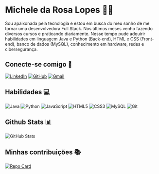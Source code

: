 # Michele da Rosa Lopes 👩‍💻

Sou apaixonada pela tecnologia e estou em busca do meu sonho de
me tornar uma desenvolvedora Full Stack. Nos últimos meses
venho fazendo diversos cursos e praticando diariamente.
Nesse tempo pude adquirir habilidades em linguagem Java e
Python (Back-end), HTML e CSS (Front-end), banco de dados
(MySQL), conhecimento em hardware, redes e cibersegurança.

## Conecte-se comigo 👋

[![LinkedIn](https://img.shields.io/badge/LinkedIn-0077B5?style=for-the-badge&logo=linkedin&logoColor=white)](https://www.linkedin.com/in/michele-da-rosa-780266267/) [![GitHub](https://img.shields.io/badge/GitHub-100000?style=for-the-badge&logo=github&logoColor=white)](https://github.com/micheledarosa) [![Gmail](https://img.shields.io/badge/Gmail-333333?style=for-the-badge&logo=gmail&logoColor=red)](mailto:misha.atelie@gmail.com)

## Habilidades 💻

![Java](https://img.shields.io/badge/java-%23ED8B00.svg?style=for-the-badge&logo=openjdk&logoColor=white) ![Python](https://img.shields.io/badge/python-3670A0?style=for-the-badge&logo=python&logoColor=ffdd54) ![JavaScript](https://img.shields.io/badge/JavaScript-F7DF1E?style=for-the-badge&logo=javascript&logoColor=black) ![HTML5](https://img.shields.io/badge/HTML5-E34F26?style=for-the-badge&logo=html5&logoColor=white) ![CSS3](https://img.shields.io/badge/CSS3-1572B6?style=for-the-badge&logo=css3&logoColor=white)
 ![MySQL](https://img.shields.io/badge/MySQL-00000F?style=for-the-badge&logo=mysql&logoColor=white) ![Git](https://img.shields.io/badge/GIT-E44C30?style=for-the-badge&logo=git&logoColor=white)

## Github Stats 📊

![GitHub Stats](https://github-readme-stats.vercel.app/api?username=micheledarosa&theme=transparent&bg_color=F3D1EC&border_color=542839&show_icons=true&icon_color=542839&title_color=E65083&text_color=D96893)

## Minhas contribuições 📚

[![Repo Card](https://github-readme-stats.vercel.app/api/pin/?username=micheledarosa&repo=dio-lab-open-source&bg_color=F3D1EC&border_color=542839&show_icons=true&icon_color=E65083&title_color=E65083&text_color=D96893)](https://github.com/micheledarosa/dio-lab-open-source)
